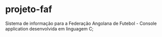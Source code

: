 # projeto-faf
Sistema de informação para a Federação Angolana de Futebol - Console application desenvolvida em linguagem C; 
